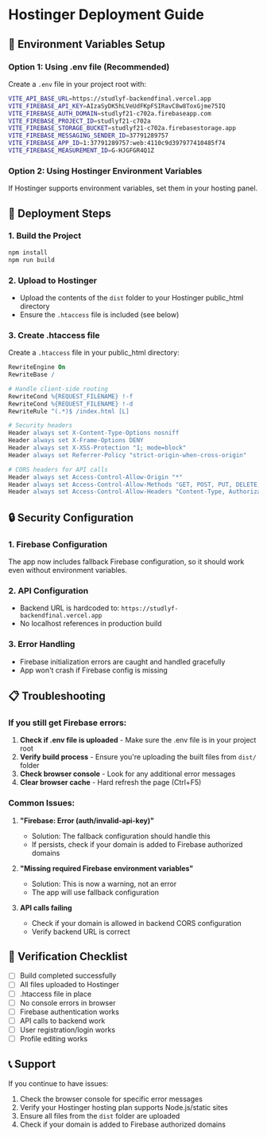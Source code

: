 # Hostinger Deployment Guide

## 🔧 Environment Variables Setup

### Option 1: Using .env file (Recommended)
Create a `.env` file in your project root with:

```bash
VITE_API_BASE_URL=https://studlyf-backendfinal.vercel.app
VITE_FIREBASE_API_KEY=AIzaSyDK5hLVeUdFKpFSIRavC8w8ToxGjme75IQ
VITE_FIREBASE_AUTH_DOMAIN=studlyf21-c702a.firebaseapp.com
VITE_FIREBASE_PROJECT_ID=studlyf21-c702a
VITE_FIREBASE_STORAGE_BUCKET=studlyf21-c702a.firebasestorage.app
VITE_FIREBASE_MESSAGING_SENDER_ID=37791289757
VITE_FIREBASE_APP_ID=1:37791289757:web:4110c9d397977410485f74
VITE_FIREBASE_MEASUREMENT_ID=G-HJGFGR4Q1Z
```

### Option 2: Using Hostinger Environment Variables
If Hostinger supports environment variables, set them in your hosting panel.

## 🚀 Deployment Steps

### 1. Build the Project
```bash
npm install
npm run build
```

### 2. Upload to Hostinger
- Upload the contents of the `dist` folder to your Hostinger public_html directory
- Ensure the `.htaccess` file is included (see below)

### 3. Create .htaccess file
Create a `.htaccess` file in your public_html directory:

```apache
RewriteEngine On
RewriteBase /

# Handle client-side routing
RewriteCond %{REQUEST_FILENAME} !-f
RewriteCond %{REQUEST_FILENAME} !-d
RewriteRule ^(.*)$ /index.html [L]

# Security headers
Header always set X-Content-Type-Options nosniff
Header always set X-Frame-Options DENY
Header always set X-XSS-Protection "1; mode=block"
Header always set Referrer-Policy "strict-origin-when-cross-origin"

# CORS headers for API calls
Header always set Access-Control-Allow-Origin "*"
Header always set Access-Control-Allow-Methods "GET, POST, PUT, DELETE, OPTIONS"
Header always set Access-Control-Allow-Headers "Content-Type, Authorization"
```

## 🔒 Security Configuration

### 1. Firebase Configuration
The app now includes fallback Firebase configuration, so it should work even without environment variables.

### 2. API Configuration
- Backend URL is hardcoded to: `https://studlyf-backendfinal.vercel.app`
- No localhost references in production build

### 3. Error Handling
- Firebase initialization errors are caught and handled gracefully
- App won't crash if Firebase config is missing

## 📋 Troubleshooting

### If you still get Firebase errors:

1. **Check if .env file is uploaded** - Make sure the .env file is in your project root
2. **Verify build process** - Ensure you're uploading the built files from `dist/` folder
3. **Check browser console** - Look for any additional error messages
4. **Clear browser cache** - Hard refresh the page (Ctrl+F5)

### Common Issues:

1. **"Firebase: Error (auth/invalid-api-key)"**
   - Solution: The fallback configuration should handle this
   - If persists, check if your domain is added to Firebase authorized domains

2. **"Missing required Firebase environment variables"**
   - Solution: This is now a warning, not an error
   - The app will use fallback configuration

3. **API calls failing**
   - Check if your domain is allowed in backend CORS configuration
   - Verify backend URL is correct

## 🎯 Verification Checklist

- [ ] Build completed successfully
- [ ] All files uploaded to Hostinger
- [ ] .htaccess file in place
- [ ] No console errors in browser
- [ ] Firebase authentication works
- [ ] API calls to backend work
- [ ] User registration/login works
- [ ] Profile editing works

## 📞 Support

If you continue to have issues:

1. Check the browser console for specific error messages
2. Verify your Hostinger hosting plan supports Node.js/static sites
3. Ensure all files from the `dist` folder are uploaded
4. Check if your domain is added to Firebase authorized domains 